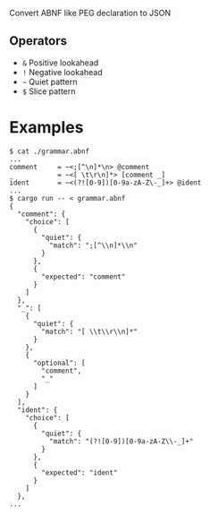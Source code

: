Convert ABNF like PEG declaration to JSON

## Operators
- `&` Positive lookahead
- `!` Negative lookahead
- `~` Quiet pattern
- `$` Slice pattern

# Examples
```
$ cat ./grammar.abnf
...
comment     = ~<;[^\n]*\n> @comment
_           = ~<[ \t\r\n]*> [comment _]
ident       = ~<(?![0-9])[0-9a-zA-Z\-_]+> @ident
...
$ cargo run -- < grammar.abnf
{
  "comment": {
    "choice": [
      {
        "quiet": {
          "match": ";[^\\n]*\\n"
        }
      },
      {
        "expected": "comment"
      }
    ]
  },
  "_": [
    {
      "quiet": {
        "match": "[ \\t\\r\\n]*"
      }
    },
    {
      "optional": [
        "comment",
        "_"
      ]
    }
  ],
  "ident": {
    "choice": [
      {
        "quiet": {
          "match": "(?![0-9])[0-9a-zA-Z\\-_]+"
        }
      },
      {
        "expected": "ident"
      }
    ]
  },
...
```
